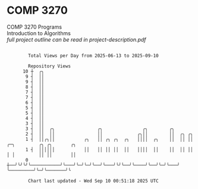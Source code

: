 # COMP 3270
COMP 3270 Programs  
Introduction to Algorithms  
*full project outline can be read in project-description.pdf*

```

        Total Views per Day from 2025-06-13 to 2025-09-10

        Repository Views
      10 ┼  ╭╮
       9 ┤  ││
       9 ┤  ││
       8 ┤  ││
       7 ┤  ││
       7 ┤  ││
       6 ┤  ││
       5 ┤  ││
       5 ┤  ││
       4 ┤  ││
       3 ┤  ││
       3 ┤  ││  ╭╮                ╭╮               ╭╮        ╭╮
       2 ┤  ││  ││                ││             ╭╮││        ││  ╭╮ ╭╮
       1 ┤  ││╭╮││           ╭╮   ││ ╭╮ ╭╮  ╭╮   ││││  ╭╮    ││  ││ ││   ╭─╮         ╭╮ ╭╮       ╭╮
       1 ┤  ││││││           ││   ││ ││ ││  ││   ││││  ││    ││  ││ ││   │ │         ││ ││       ││
       0 ┼──╯╰╯╰╯╰───────────╯╰───╯╰─╯╰─╯╰──╯╰───╯╰╯╰──╯╰────╯╰──╯╰─╯╰───╯ ╰─────────╯╰─╯╰───────╯╰

        Chart last updated - Wed Sep 10 00:51:18 2025 UTC
        
```
